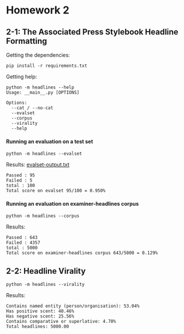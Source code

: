 # Homework 2 
 
## 2-1: The Associated Press Stylebook Headline Formatting 
 
Getting the dependencies:
```
pip install -r requirements.txt
```

Getting help:
```
python -m headlines --help
Usage: __main__.py [OPTIONS]

Options:
  --cat / --no-cat
  --evalset
  --corpus
  --virality
  --help
```

#### Running an evaluation on a test set
```
python -m headlines --evalset
```
Results: [evalset-output.txt](evalset-output.txt)

```
Passed : 95
Failed : 5
total : 100
Total score on evalset 95/100 = 0.950%
```

#### Running an evaluation on examiner-headlines corpus
```
python -m headlines --corpus
```
Results:

```
Passed : 643
Failed : 4357
total : 5000
Total score on examiner-headlines corpus 643/5000 = 0.129%
```

## 2-2: Headline Virality

```
python -m headlines --virality
```

Results:
```
Contains named entity (person/organisation): 53.04%
Has positive scent: 40.46%
Has negative scent: 25.56%
Contains comparative or superlative: 4.70%
Total headlines: 5000.00
```